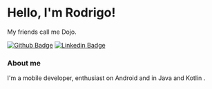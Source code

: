 # Hello, I'm Rodrigo!
My friends call me Dojo.

[![Github Badge](https://img.shields.io/badge/-Github-000?style=flat-square&logo=Github&logoColor=white&link=https://github.com/rodrigodojo)](https://github.com/rodrigodojo)
[![Linkedin Badge](https://img.shields.io/badge/-LinkedIn-blue?style=flat-square&logo=Linkedin&logoColor=white&link=https://www.linkedin.com/in/rodrigo-de-oliva-jorge-40922174/)](https://www.linkedin.com/in/rodrigo-de-oliva-jorge-40922174/)


### About me
I'm a mobile developer, enthusiast on Android and in Java and Kotlin .
